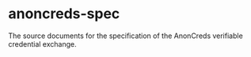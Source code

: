# anoncreds-spec

The source documents for the specification of the AnonCreds verifiable credential exchange.
